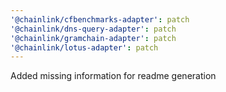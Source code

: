 ```yaml
---
'@chainlink/cfbenchmarks-adapter': patch
'@chainlink/dns-query-adapter': patch
'@chainlink/gramchain-adapter': patch
'@chainlink/lotus-adapter': patch
---
```


Added missing information for readme generation
